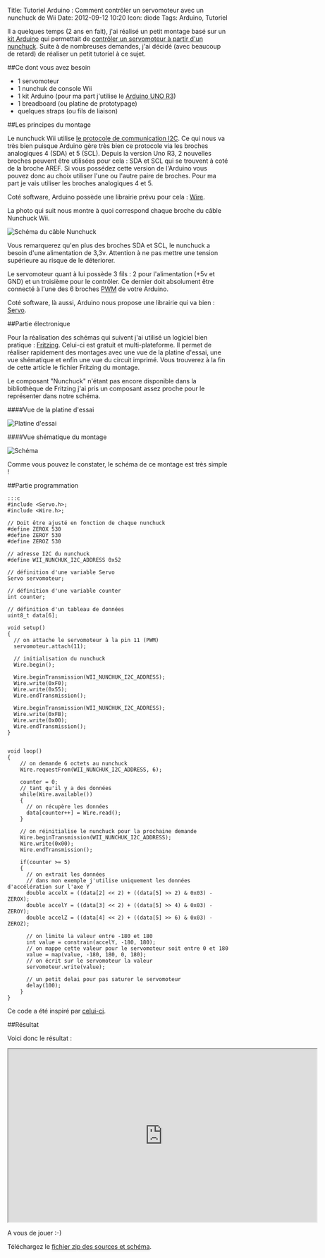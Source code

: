 Title: Tutoriel Arduino : Comment contrôler un servomoteur avec un nunchuck de Wii
Date: 2012-09-12 10:20
Icon: diode
Tags: Arduino, Tutoriel

Il a quelques temps (2 ans en fait), j'ai réalisé un petit montage basé sur un [kit Arduino](/arduino.html) qui permettait de [contrôler un servomoteur à partir d'un nunchuck](/premier-montage-arduino-controler-un-servo-moteur-avec-un-nunchuck-wii.html). Suite à de nombreuses demandes, j'ai décidé (avec beaucoup de retard) de réaliser un petit tutoriel à ce sujet.

##Ce dont vous avez besoin

- 1 servomoteur
- 1 nunchuk de console Wii
- 1 kit Arduino (pour ma part j'utilise le [Arduino UNO R3](http://arduino.cc/en/Main/ArduinoBoardUno))
- 1 breadboard (ou platine de prototypage)
- quelques straps (ou fils de liaison)

##Les principes du montage

Le nunchuck Wii utilise [le protocole de communication I2C](http://fr.wikipedia.org/wiki/I2C). Ce qui nous va très bien puisque Arduino gère très bien ce protocole via les broches analogiques 4 (SDA) et 5 (SCL). Depuis la version Uno R3, 2 nouvelles broches peuvent être utilisées pour cela : SDA et SCL qui se trouvent à coté de la broche AREF. Si vous possédez cette version de l'Arduino vous pouvez donc au choix utiliser l'une ou l'autre paire de broches. Pour ma part je vais utiliser les broches analogiques 4 et 5.

Coté software, Arduino possède une librairie prévu pour cela : [Wire](http://arduino.cc/en/Reference/Wire).

La photo qui suit nous montre à quoi correspond chaque broche du câble Nunchuck Wii.

![Schéma du câble Nunchuck](|filename|/images/nunchuck-cable-schema.png)

Vous remarquerez qu'en plus des broches SDA et SCL, le nunchuck a besoin d'une alimentation de 3,3v. Attention à ne pas mettre une tension supérieure au risque de le déteriorer.

Le servomoteur quant à lui possède 3 fils : 2 pour l'alimentation (+5v et GND) et un troisième pour le contrôler. Ce dernier doit absolument être connecté à l'une des 6 broches [PWM](http://fr.wikipedia.org/wiki/Modulation_de_largeur_d'impulsion) de votre Arduino.

Coté software, là aussi, Arduino nous propose une librairie qui va bien : [Servo](http://arduino.cc/en/Reference/Servo).

##Partie électronique

Pour la réalisation des schémas qui suivent j'ai utilisé un logiciel bien pratique : [Fritzing](http://fritzing.org/). Celui-ci est gratuit et multi-plateforme. Il permet de réaliser rapidement des montages avec une vue de la platine d'essai, une vue shématique et enfin une vue du circuit imprimé. Vous trouverez à la fin de cette article le fichier Fritzing du montage.

Le composant "Nunchuck" n'étant pas encore disponible dans la bibliothèque de Fritzing j'ai pris un composant assez proche pour le représenter dans notre schéma.

####Vue de la platine d'essai 

![Platine d'essai](|filename|/images/arduino-nunchuck-servo-platine.png)

####Vue shématique du montage

![Schéma](|filename|/images/arduino-nunchuck-servo-schema.png)

Comme vous pouvez le constater, le schéma de ce montage est très simple !

##Partie programmation

    :::c
    #include <Servo.h>;
    #include <Wire.h>;

    // Doit être ajusté en fonction de chaque nunchuck
    #define ZEROX 530  
    #define ZEROY 530
    #define ZEROZ 530

    // adresse I2C du nunchuck
    #define WII_NUNCHUK_I2C_ADDRESS 0x52

    // définition d'une variable Servo
    Servo servomoteur;

    // définition d'une variable counter
    int counter;

    // définition d'un tableau de données
    uint8_t data[6];
     
    void setup() 
    { 
      // on attache le servomoteur à la pin 11 (PWM)
      servomoteur.attach(11);
      
      // initialisation du nunchuck
      Wire.begin();
      
      Wire.beginTransmission(WII_NUNCHUK_I2C_ADDRESS);
      Wire.write(0xF0);
      Wire.write(0x55);
      Wire.endTransmission();
      
      Wire.beginTransmission(WII_NUNCHUK_I2C_ADDRESS);
      Wire.write(0xFB);
      Wire.write(0x00);
      Wire.endTransmission();
    } 
     
     
    void loop() 
    { 
        // on demande 6 octets au nunchuck
        Wire.requestFrom(WII_NUNCHUK_I2C_ADDRESS, 6);
        
        counter = 0;
        // tant qu'il y a des données
        while(Wire.available())
        {
          // on récupère les données
          data[counter++] = Wire.read();
        }
        
        // on réinitialise le nunchuck pour la prochaine demande
        Wire.beginTransmission(WII_NUNCHUK_I2C_ADDRESS);
        Wire.write(0x00);
        Wire.endTransmission();
        
        if(counter >= 5)
        {
          // on extrait les données
          // dans mon exemple j'utilise uniquement les données d'accélération sur l'axe Y
          double accelX = ((data[2] << 2) + ((data[5] >> 2) & 0x03) - ZEROX);
          double accelY = ((data[3] << 2) + ((data[5] >> 4) & 0x03) - ZEROY);
          double accelZ = ((data[4] << 2) + ((data[5] >> 6) & 0x03) - ZEROZ);

          // on limite la valeur entre -180 et 180
          int value = constrain(accelY, -180, 180);
          // on mappe cette valeur pour le servomoteur soit entre 0 et 180
          value = map(value, -180, 180, 0, 180);
          // on écrit sur le servomoteur la valeur
          servomoteur.write(value);

          // un petit delai pour pas saturer le servomoteur
          delay(100);
        }
    }

Ce code a été inspiré par [celui-ci](https://github.com/chrisgilmerproj/WiiChuck).

##Résultat

Voici donc le résultat : 


<iframe src="http://player.vimeo.com/video/15865874" width="700" height="393" allowFullScreen></iframe>


A vous de jouer :-)


Téléchargez le [fichier zip des sources et schéma](/downloads/wii_nunchuck.zip).
